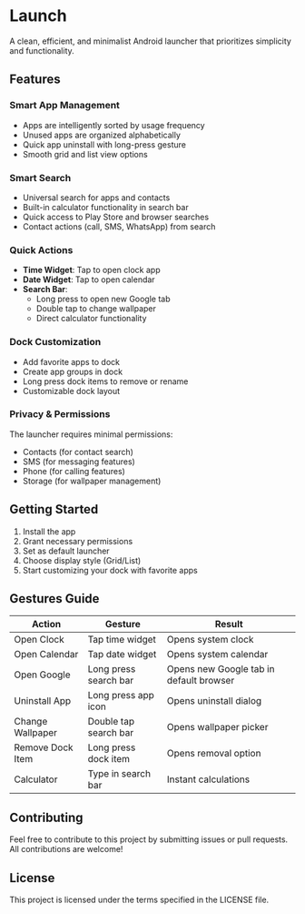 
# Launch

A clean, efficient, and minimalist Android launcher that prioritizes simplicity and functionality.

## Features

### Smart App Management
- Apps are intelligently sorted by usage frequency
- Unused apps are organized alphabetically
- Quick app uninstall with long-press gesture
- Smooth grid and list view options

### Smart Search
- Universal search for apps and contacts
- Built-in calculator functionality in search bar
- Quick access to Play Store and browser searches
- Contact actions (call, SMS, WhatsApp) from search

### Quick Actions
- **Time Widget**: Tap to open clock app
- **Date Widget**: Tap to open calendar
- **Search Bar**:
    - Long press to open new Google tab
    - Double tap to change wallpaper
    - Direct calculator functionality

### Dock Customization
- Add favorite apps to dock
- Create app groups in dock
- Long press dock items to remove or rename
- Customizable dock layout

### Privacy & Permissions
The launcher requires minimal permissions:
- Contacts (for contact search)
- SMS (for messaging features)
- Phone (for calling features)
- Storage (for wallpaper management)

## Getting Started

1. Install the app
2. Grant necessary permissions
3. Set as default launcher
4. Choose display style (Grid/List)
5. Start customizing your dock with favorite apps

## Gestures Guide

| Action | Gesture | Result |
|--------|---------|--------|
| Open Clock | Tap time widget | Opens system clock |
| Open Calendar | Tap date widget | Opens system calendar |
| Open Google | Long press search bar | Opens new Google tab in default browser |
| Uninstall App | Long press app icon | Opens uninstall dialog |
| Change Wallpaper | Double tap search bar | Opens wallpaper picker |
| Remove Dock Item | Long press dock item | Opens removal option |
| Calculator | Type in search bar | Instant calculations |

## Contributing

Feel free to contribute to this project by submitting issues or pull requests. All contributions are welcome!

## License

This project is licensed under the terms specified in the LICENSE file.
